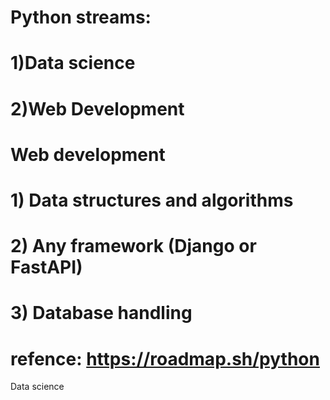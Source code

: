 # Python streams:
# 1)Data science
# 2)Web Development



# Web development
# 1) Data structures and algorithms
# 2) Any framework (Django or FastAPI)
# 3) Database handling
# refence: https://roadmap.sh/python

Data science
